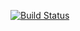 [![Build Status](https://travis-ci.org/rail44/msgpack-rs.svg?branch=master)](https://travis-ci.org/rail44/msgpack-rs)
